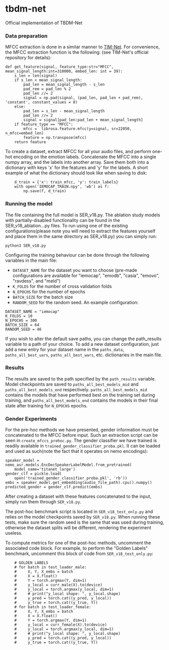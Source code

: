 # tbdm-net
Official implementation of TBDM-Net

### Data preparation
MFCC extraction is done in a similar manner to [TIM-Net](https://github.com/Jiaxin-Ye/TIM-Net_SER).
For convenience, the MFCC extraction function is the following: (see TIM-Net's official repository for details):
```
def get_feature(signal, feature_type:str="MFCC", mean_signal_length:int=310000, embed_len: int = 39):
    s_len = len(signal)
    if s_len < mean_signal_length:
        pad_len = mean_signal_length - s_len
        pad_rem = pad_len % 2
        pad_len //= 2
        signal = np.pad(signal, (pad_len, pad_len + pad_rem), 'constant', constant_values = 0)
    else:
        pad_len = s_len - mean_signal_length
        pad_len //= 2
        signal = signal[pad_len:pad_len + mean_signal_length]
    if feature_type == "MFCC":
        mfcc =  librosa.feature.mfcc(y=signal, sr=22050, n_mfcc=embed_len)
        feature = np.transpose(mfcc)
    return feature
```
To create a dataset, extract MFCC for all your audio files, and perform one-hot encoding on the emotion labels.
Concatenate the MFCC into a single numpy array, and the labels into another array. Save them both into a dictionary
with keys 'x' for the features and 'y' for the labels. A short example of what the dictionary should look like when
saving to disk:
```
    d_train = {'x': train_mfcc, 'y': train_labels}
    with open('IEMOCAP_TRAIN.npy', 'wb') as f:
        np.save(f, d_train)
```

### Running the model
The file containing the full model is SER_v18.py. The ablation study models with partially-disabled functionality
can be found in the SER_v18_ablation...py files.
To run using one of the existing configurations(please note you will need to extract the features yourself
and place them in the same directory as SER_v18.py)
you can simply run:
```
python3 SER_v18.py
```
Configuring the training behaviour can be done through the following variables in the main file:
- `DATASET_NAME` for the dataset you want to choose (pre-made configurations are available for "iemocap",
"emodb", "casia", "emovo", "ravdess", and "meld")
- `K_FOLDS` for the number of cross validation folds
- `N_EPOCHS` for the number of epochs
- `BATCH_SIZE` for the batch size
- `RANDOM_SEED` for the random seed.
An example configuration:
```
DATASET_NAME = "iemocap"
K_FOLDS = 10
N_EPOCHS = 300
BATCH_SIZE = 64
RANDOM_SEED = 46
```
If you wish to alter the default save paths, you can change the path_results variable to a path of your choice.
To add a new dataset configuration, just add a new entry for your dataset name in the `paths_data`, `paths_all_best_uars`,
`paths_all_best_wars`, etc. dictionaries in the main file.

### Results
The results are saved to the path specified by the `path_results` variable. Model checkpoints are saved
to `paths_all_best_models_mid` and `paths_all_best_models_end` respectively. `paths_all_best_models_mid` contains
the models that have performed best on the training set during training, and `paths_all_best_models_end` contains
the models in their final state after training for `N_EPOCHS` epochs.


### Gender Experiments
For the pre-hoc methods we have presented, gender information must be concatenated to the MFCC before input.
Such an extraction script can be seen in `create_mfccs_prehoc.py`.
The gender classifier we have trained is readily available in `trained_gender_classifier_proba.pkl`.
It can be loaded and used as such(note the fact that it operates on nemo encodings):
```
speaker_model = nemo_asr.models.EncDecSpeakerLabelModel.from_pretrained(
    model_name='titanet_large')
gender_clf = pickle.load(
    open('trained_gender_classifier_proba.pkl', 'rb'))
embs = speaker_model.get_embedding(audio_file_path).cpu().numpy()
predicted_gender = gender_clf.predict(embs)

```
After creating a dataset with these features concatenated to the input, simply run them through `SER_v18.py`.

The post-hoc benchmark script is located in `SER_v18_test_only.py` and relies on the model checkpoints
saved by `SER_v18.py`. When running these tests, make sure the random seed is the same
that was used during training, otherwise the dataset splits will be different,
rendering the experiment useless.

To compute metrics for one of the post-hoc methods, uncomment the associated code block. For example,
to perform the "Golden Labels" benchmark, uncomment this block of code from `SER_v18_test_only.py`:
```
    # GOLDEN LABELS
    # for batch in test_loader_male:
    #     X, Y, X_embs = batch
    #     X = X.float()
    #     Y = torch.argmax(Y, dim=1)
    #     y_local = curr_male(X).to(device)
    #     y_local = torch.argmax(y_local, dim=1)
    #     # print("y_local shape: ", y_local.shape)
    #     y_pred = torch.cat((y_pred, y_local))
    #     y_true = torch.cat((y_true, Y))
    # for batch in test_loader_female:
    #     X, Y, X_embs = batch
    #     X = X.float()
    #     Y = torch.argmax(Y, dim=1)
    #     y_local = curr_female(X).to(device)
    #     y_local = torch.argmax(y_local, dim=1)
    #     # print("y_local shape: ", y_local.shape)
    #     y_pred = torch.cat((y_pred, y_local))
    #     y_true = torch.cat((y_true, Y))
```


